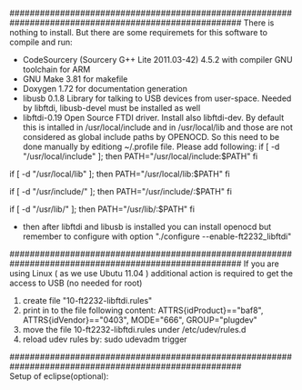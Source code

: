 ######################################################################################################
There is nothing to install. But there are some requiremets for this software to
compile and run:

   - CodeSourcery (Sourcery G++ Lite 2011.03-42) 4.5.2 with compiler GNU toolchain for ARM
   - GNU Make 3.81 for makefile
   - Doxygen 1.72 for documentation generation
   - libusb 0.1.8 Library for talking to USB devices from user-space. 
     Needed by libftdi, libusb-devel must be installed as well   
   - libftdi-0.19 Open Source FTDI driver. Install also libftdi-dev. By default this is intalled in /usr/local/include and in /usr/local/lib and those are not considered as global include paths by OPENOCD. So this need to be done manually by editiong ~/.profile file. Please add following:
if [ -d "/usr/local/include" ]; then
  PATH="/usr/local/include:$PATH"
fi

if [ -d "/usr/local/lib" ]; then
  PATH="/usr/local/lib:$PATH"
fi    

if [ -d "/usr/include/" ]; then
  PATH="/usr/include/:$PATH"
fi

if [ -d "/usr/lib/" ]; then
  PATH="/usr/lib/:$PATH"
fi    
   - then after libftdi and libusb is installed you can install openocd but remember to configure with option "./configure --enable-ft2232_libftdi"

######################################################################################################
If you are using Linux ( as we use Ubutu 11.04 ) additional action is required to get the access to USB (no needed for root)

   1. create file "10-ft2232-libftdi.rules"
   2. print in to the file following content:
     ATTRS{idProduct}=="baf8", ATTRS{idVendor}=="0403", MODE="666", GROUP="plugdev"
   3. move the file 10-ft2232-libftdi.rules under /etc/udev/rules.d 
   4. reload udev rules by: sudo udevadm trigger
   
######################################################################################################     
    Setup of eclipse(optional):

